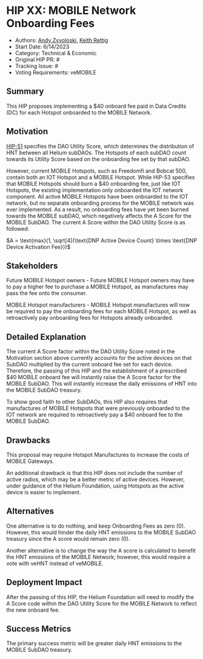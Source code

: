 # HIP XX: MOBILE Network Onboarding Fees 
- Authors: [Andy Zyvoloski](https://github.com/heatedlime), [Keith Rettig](https://github.com/keithrettig)
- Start Date: 6/14/2023
- Category: Technical & Economic
- Original HIP PR: #
- Tracking Issue: #
- Voting Requirements: veMOBILE

## Summary
This HIP proposes implementing a $40 onboard fee paid in Data Credits (DC) for each Hotspot onboarded to the MOBILE Network.

## Motivation
[HIP-51](https://github.com/helium/HIP/blob/main/0051-helium-dao.md#omni-protocol-poc-incentive-model) specifies the DAO Utility Score, which determines the distribution of HNT between all Helium subDAOs. The Hotspots of each subDAO count towards its Utility Score based on the onboarding fee set by that subDAO.

However, current MOBILE Hotspots, such as Freedomfi and Bobcat 500, contain both an IOT Hotspot and a MOBILE Hotspot. While HIP-53 specifies that MOBILE Hotspots should burn a $40 onboarding fee, just like IOT Hotspots, the existing implementation only onboarded the IOT network component. All active MOBILE Hotspots have been onboarded to the IOT network, but no separate onboarding process for the MOBILE network was ever implemented. As a result, no onboarding fees have yet been burned towards the MOBILE subDAO, which negatively affects the A Score for the MOBILE SubDAO. The current A Score within the DAO Utility Score is as followed:

$A = \text{max}(1, \sqrt[4]{\text{DNP Active Device Count} \times \text{DNP Device Activation Fee}})$


## Stakeholders
Future MOBILE Hotspot owners - Future MOBILE Hotspot owners may have to pay a higher fee to purchase a MOBILE Hotspot, as manufactures may pass the fee onto the consumer.

MOBILE Hotspot manufacturers - MOBILE Hotspot manufactures will now be required to pay the onboarding fees for each MOBILE Hotspot, as well as retroactively pay onboarding fees for Hotspots already onboarded.

## Detailed Explanation
The current A Score factor within the DAO Utility Score noted in the Motivation section above currently accounts for the active devices on that SubDAO multiplied by the current onboard fee set for each device. Therefore, the passing of this HIP and the establishment of a prescribed $40 MOBILE onboard fee will instantly raise the A Score factor for the MOBILE SubDAO. This will instantly increase the daily emissions of HNT into the MOBILE SubDAO treasury. 

To show good faith to other SubDAOs, this HIP also requires that manufactures of MOBILE Hotspots that were previously onboarded to the IOT network are required to retroactively pay a $40 onboard fee to the MOBILE SubDAO.

## Drawbacks
This proposal may require Hotspot Manufactures to increase the costs of MOBILE Gateways. 

An additional drawback is that this HIP does not include the number of active radios, which may be a better metric of active devices. However, under guidance of the Helium Foundation, using Hotspots as the active device is easier to implement. 

## Alternatives
One alternative is to do nothing, and keep Onboarding Fees as zero (0). However, this would hinder the daily HNT emissions to the MOBILE SubDAO treasury since the A score would remain zero (0). 

Another alternative is to change the way the A score is calculated to benefit the HNT emissions of the MOBILE Network; however, this would require a vote with veHNT instead of veMOBILE. 

## Deployment Impact
After the passing of this HIP, the Helium Foundation will need to modify the A Score code within the DAO Utility Score for the MOBILE Network to reflect the new onboard fee. 

## Success Metrics
The primary success metric will be greater daily HNT emissions to the MOBILE SubDAO treasury. 
